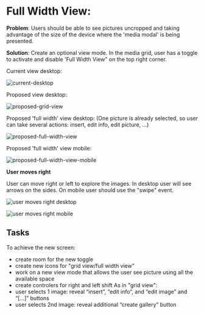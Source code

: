 # Full Width View:

**Problem**: Users should be able to see pictures uncropped and taking advantage of the size of the device where the 'media modal' is being presented.

**Solution**: Create an optional view mode. In the media grid, user has a toggle to activate and disable 'Full Width View" on the top right corner.

Current view desktop:

![current-desktop](https://dl.dropboxusercontent.com/u/26720862/wordpress/files2/OFJGOovBlC.png)

Proposed view desktop:

![proposed-grid-view](https://dl.dropboxusercontent.com/u/26720862/wordpress/files2/mg1.png)

Proposed 'full width' view desktop: (One picture is already selected, so user can take several actions: insert, edit info, edit picture, ...)

![proposed-full-width-view](https://dl.dropboxusercontent.com/u/26720862/wordpress/files2/fw1.png)

Proposed 'full width' view mobile:

![proposed-full-width-view-mobile](https://dl.dropboxusercontent.com/u/26720862/wordpress/files2/fw2.png)

**User moves right**

User can move right or left to explore the images. In desktop user will see arrows on the sides. On mobile user should use the "swipe" event. 

![user moves right desktop](https://dl.dropboxusercontent.com/u/26720862/wordpress/files2/fw3.png)

![user moves right mobile](https://dl.dropboxusercontent.com/u/26720862/wordpress/files2/fw4.png)

## Tasks

To achieve the new screen:
- create room for the new toggle
- create new icons for "grid view/full width view"
- work on a new view mode that allows the user see picture using all the available space
- create controlers for right and left shift
As in "grid view":
- user selects 1 image: reveal “insert”, “edit info”, and “edit image” and “[…]” buttons
- user selects 2nd image: reveal additional “create gallery” button



